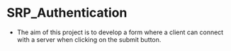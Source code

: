 # SRP_Authentication

- The aim of this project is to develop a form where
a client can connect with a server when clicking on the submit button.


